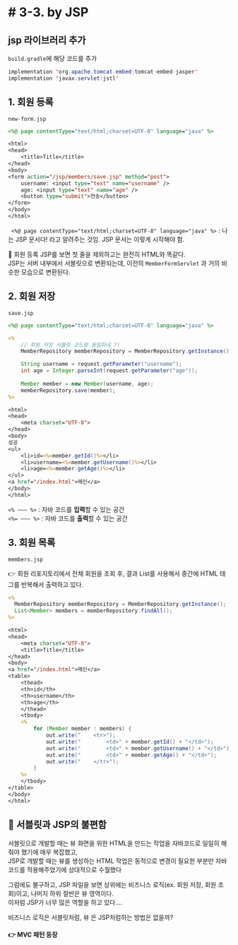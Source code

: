 # # 3-3. by JSP

## jsp 라이브러리 추가

```build.gradle```에 해당 코드를 추가
``` java
implementation 'org.apache.tomcat.embed:tomcat-embed-jasper'
implementation 'javax.servlet:jstl'
```

## 1. 회원 등록 

```new-form.jsp```

``` jsp
<%@ page contentType="text/html;charset=UTF-8" language="java" %>

<html>
<head>
    <title>Title</title>
</head>
<body>
<form action="/jsp/members/save.jsp" method="post"> 
    username: <input type="text" name="username" /> 
    age: <input type="text" name="age" /> 
    <button type="submit">전송</button>
</form>
</body>
</html>
```

``` <%@ page contentType="text/html;charset=UTF-8" language="java" %>``` : 나는 JSP 문서다! 라고 알려주는 것임. JSP 문서는 이렇게 시작해야 함. 

🤔 회원 등록 JSP를 보면 첫 줄을 제외하고는 완전히 HTML와 똑같다.   
JSP는 서버 내부에서 서블릿으로 변환되는데, 이전의 ```MemberFormServlet``` 과 거의 비슷한 모습으로 변환된다.


## 2. 회원 저장

```save.jsp```

```jsp
<%@ page contentType="text/html;charset=UTF-8" language="java" %>

<%
    // 회원 저장 서블릿 코드랑 동일하네 ?!
    MemberRepository memberRepository = MemberRepository.getInstance();

    String username = request.getParameter("username");
    int age = Integer.parseInt(request.getParameter("age"));
    
    Member member = new Member(username, age);
    memberRepository.save(member);
%>

<html>
<head>
    <meta charset="UTF-8">
</head>
<body>
성공
<ul>
    <li>id=<%=member.getId()%></li>
    <li>username=<%=member.getUsername()%></li>
    <li>age=<%=member.getAge()%></li>
</ul>
<a href="/index.html">메인</a>
</body>
</html>
```

```<% ~~~ %>``` : 자바 코드를 **입력**할 수 있는 공간  
```<%= ~~~ %>``` : 자바 코드를 **출력**할 수 있는 공간


## 3. 회원 목록

```members.jsp```

👉 회원 리포지토리에서 전체 회원을 조회 후, 결과 List를 사용해서 중간에 <tr><td> HTML 태그를 반복해서 출력하고 있다.  

```jsp
<%
  MemberRepository memberRepository = MemberRepository.getInstance();
  List<Member> members = memberRepository.findAll();
%>

<html>
<head>
    <meta charset="UTF-8">
    <title>Title</title>
</head>
<body>
<a href="/index.html">메인</a>
<table>
    <thead>
    <th>id</th>
    <th>username</th>
    <th>age</th>
    </thead>
    <tbody>
    <%
        for (Member member : members) {
            out.write("    <tr>");
            out.write("        <td>" + member.getId() + "</td>");
            out.write("        <td>" + member.getUsername() + "</td>");
            out.write("        <td>" + member.getAge() + "</td>");
            out.write("    </tr>");
        }
    %>
    </tbody>
</table>
</body>
</html>

```
  
## 📌 서블릿과 JSP의 불편함
  
서블릿으로 개발할 때는 뷰 화면을 위한 HTML을 만드는 작업을 자바코드로 일일히 해줘야 했기에 매우 복잡했고,  
JSP로 개발할 때는 뷰를 생성하는 HTML 작업은 동적으로 변경이 필요한 부분만 자바코드를 적용해주었기에 상대적으로 수월했다  

그럼에도 불구하고, JSP 파일을 보면 상위에는 비즈니스 로직(ex. 회원 저장, 회원 조회)이고, 나머지 하위 절반은 뷰 영역이다.  
이처럼 JSP가 너무 많은 역할을 하고 있다.... 
  
비즈니스 로직은 서블릿처럼, 뷰 은 JSP처럼하는 방법은 없을까? 
#### 👉 MVC 패턴 등장
  

